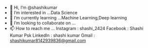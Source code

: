 - 👋 Hi, I’m @shashikumar
- 👀 I’m interested in ...Data Science
- 🌱 I’m currently learning ...Machine Learning,Deep learning
- 💞️ I’m looking to collaborate on ...
- 📫 How to reach me ...
Instagram : shashi_2424
Facebook : Shashi Kumar Psk
LinkedIn : shashi kumar
Gmail : shashikumar8142939836@gmail.com
<!---
shashi2424/shashi2424 is a ✨ special ✨ repository because its `README.md` (this file) appears on your GitHub profile.
You can click the Preview link to take a look at your changes.
--->
